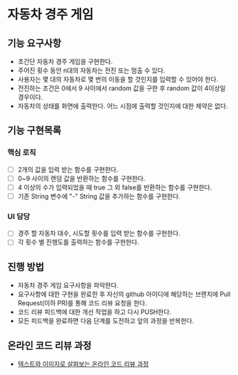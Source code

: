 # 자동차 경주 게임

## 기능 요구사항
* 초간단 자동차 경주 게임을 구현한다.
* 주어진 횟수 동안 n대의 자동차는 전진 또는 멈출 수 있다.
* 사용자는 몇 대의 자동차로 몇 번의 이동을 할 것인지를 입력할 수 있어야 한다.
* 전진하는 조건은 0에서 9 사이에서 random 값을 구한 후 random 값이 4이상일 경우이다.
* 자동차의 상태를 화면에 출력한다. 어느 시점에 출력할 것인지에 대한 제약은 없다.

## 기능 구현목록
### 핵심 로직
- [ ] 2개의 값을 입력 받는 함수를 구현한다.
- [ ] 0~9 사이의 랜덤 값을 반환하는 함수를 구현한다.
- [ ] 4 이상의 수가 입력되었을 때 true 그 외 false를 반환하는 함수를 구현한다.
- [ ] 기존 String 변수에 "-" String 값을 추가하는 함수를 구현한다.
### UI 담당
- [ ] 경주 할 자동차 대수, 시도할 횟수를 입력 받는 함수를 구현한다.
- [ ] 각 횟수 별 진행도를 출력하는 함수를 구현한다.

## 진행 방법
* 자동차 경주 게임 요구사항을 파악한다.
* 요구사항에 대한 구현을 완료한 후 자신의 github 아이디에 해당하는 브랜치에 Pull Request(이하 PR)를 통해 코드 리뷰 요청을 한다.
* 코드 리뷰 피드백에 대한 개선 작업을 하고 다시 PUSH한다.
* 모든 피드백을 완료하면 다음 단계를 도전하고 앞의 과정을 반복한다.

## 온라인 코드 리뷰 과정
* [텍스트와 이미지로 살펴보는 온라인 코드 리뷰 과정](https://github.com/next-step/nextstep-docs/tree/master/codereview)